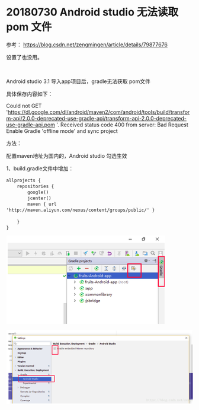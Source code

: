 # 20180730 Android studio 无法读取pom 文件

参考： https://blog.csdn.net/zengmingen/article/details/79877676

设置了也没用。

<br>



Android studio 3.1 导入app项目后，gradle无法获取 pom文件

具体保存内容如下：

 Could not GET 'https://dl.google.com/dl/android/maven2/com/android/tools/build/transform-api/2.0.0-deprecated-use-gradle-api/transform-api-2.0.0-deprecated-use-gradle-api.pom 
'. Received status code 400 from server: Bad Request
Enable Gradle 'offline mode' and sync project

方法：

配置maven地址为国内的，Android studio 勾选生效

1、build.gradle文件中增加：

```
allprojects {
    repositories {
        google()
        jcenter()
        maven { url 'http://maven.aliyun.com/nexus/content/groups/public/' }

    }
}
```

![image-20180730202717491](image-20180730202717491.png)

![image-20180730202726366](image-20180730202726366.png)



